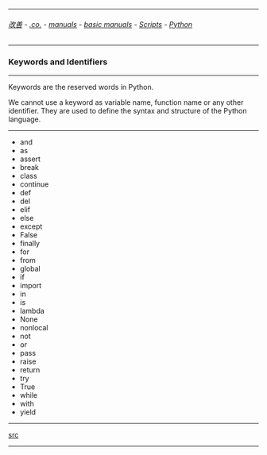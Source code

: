 
---

###### [改善](https://github.com/ttltrk/0C/blob/master/README.MD) - [.co.](https://github.com/ttltrk/PRG/blob/master/CODING.MD) - [manuals](https://github.com/ttltrk/PRG/blob/master/MAN.MD) - [basic manuals](https://github.com/ttltrk/PRG/blob/master/MANUALS.MD) - [Scripts](https://github.com/ttltrk/PRG/blob/master/PY/DOC/SC/SC.MD) - [Python](https://github.com/ttltrk/PRG/blob/master/PY/DOC/OPYM/OPYM.MD)

---

### Keywords and Identifiers

---

Keywords are the reserved words in Python.

We cannot use a keyword as variable name, function name or any other identifier. They are used to define the syntax and structure of the Python language.

---

* and
* as
* assert
* break
* class
* continue
* def
* del
* elif
* else
* except
* False		
* finally	
* for
* from
* global
* if
* import
* in
* is	
* lambda
* None
* nonlocal	
* not
* or
* pass
* raise
* return
* try
* True
* while	
* with
* yield
	 

---

[src](https://www.programiz.com/python-programming/keywords-identifier)

---
